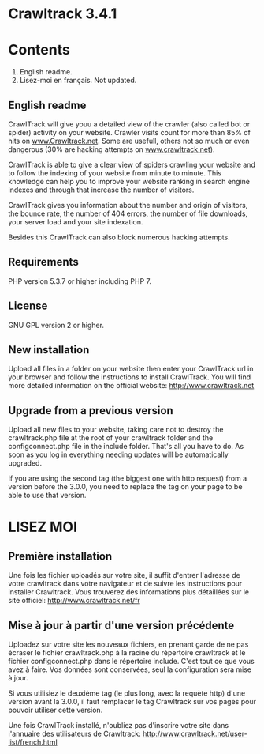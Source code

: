 Crawltrack 3.4.1
================

Contents
========
1. English readme.
2. Lisez-moi en français. Not updated.


English readme
--------------
CrawlTrack will give youu a detailed view of the crawler (also called bot or spider)
activity on your website.
Crawler visits count for more than 85% of hits on www.Crawltrack.net. Some are usefull,
others not so much or even dangerous (30% are hacking attempts on www.crawltrack.net).

CrawlTrack is able to give a clear view of spiders crawling your website and to follow
the indexing of your website from minute to minute.
This knowledge can help you to improve your website ranking in search engine indexes
and through that increase the number of visitors.

CrawlTrack gives you information about the number and origin of visitors, the bounce rate,
the number of 404 errors, the number of file downloads, your server load and your site
indexation.

Besides this CrawlTrack can also block numerous hacking attempts.


Requirements
------------
PHP version 5.3.7 or higher including PHP 7.

License
-------
GNU GPL version 2 or higher.

New installation
----------------
Upload all files in a folder on your website then enter your CrawlTrack url in your
browser and follow the instructions to install CrawlTrack.
You will find more detailed information on the official website: http://www.crawltrack.net

Upgrade from a previous version
-------------------------------
Upload all new files to your website, taking care not to destroy the crawltrack.php file at the root
of your crawltrack folder and the configconnect.php file in the include folder.
That's all you have to do. As soon as you log in everything needing updates will be
automatically upgraded.

If you are using the second tag (the biggest one with http request) from a version before the 3.0.0,
you need to replace the tag on your page to be able to use that version.



LISEZ MOI
=========

Première installation
---------------------
Une fois les fichier uploadés sur votre site, il suffit d'entrer l'adresse de votre crawltrack
dans votre navigateur et de suivre les instructions pour installer Crawltrack.
Vous trouverez des informations plus détaillées sur le site officiel: http://www.crawltrack.net/fr

Mise à jour à partir d'une version précédente
---------------------------------------------
Uploadez sur votre site les nouveaux fichiers, en prenant garde de ne pas écraser le fichier crawltrack.php à la racine
du répertoire crawltrack et le fichier configconnect.php dans le répertoire include.
C'est tout ce que vous avez à faire. Vos données sont conservées, seul la configuration sera mise à jour.

Si vous utilisiez le deuxième tag (le plus long, avec la requète http) d'une version avant la 3.0.0, il faut remplacer
le tag Crawltrack sur vos pages pour pouvoir utiliser cette version.

Une fois CrawlTrack installé, n'oubliez pas d'inscrire votre site dans l'annuaire des utilisateurs de Crawltrack:
http://www.crawltrack.net/user-list/french.html
